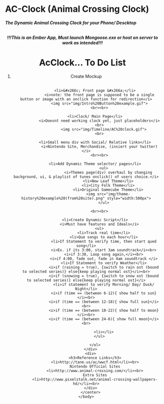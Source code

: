 # AC-Clock (Animal Crossing Clock)
<b><i>The Dynamic Animal Crossing Clock for your Phone/ Descktop</i></b>



<html>
	<head>
		<title>Animal Crossing Clock</title>
	</head>
	<body>
	  <center><br>
		<b><i>!!!This is an Ember App, Must launch Mongoose.exe or host on server to work as intended!!!</i></b>
		<div>
			<h1>AcClock... To Do List</h1>
			<ol>
				<li>Create Mockup</li>
				<br>
				
			<li>&#x266c; Front page &#x266a;</li>
				<i>note: the front page is supposed to be a single button or image with an onclick function for redirection</i>
				<img src="img/Intro%20Button%20example.gif">
				<br><br>
				
			<li>Clock/ Main Page</li>
				<i>Doesnt need working clock yet, just placeholders</i>
				<br>
					<img src="img/Timeline/AC%20clock.gif">
				<br>
				
			<li>Small menu div with Social/ Relative links</li>
				<i>Nintendo Site, Merchandise, (insiert your twitter)</i>
				<br><br>
				
			<li>Add Dynamic Theme selector/ pages</li>
					<ul>
						<i>Themes page(div) overhaul by changing background, ui, & playlist of tunes onclick() of users choice.</i>
						<li>New Leaf Theme</li>
						<li>City Folk Theme</li>
						<li>Original Gamecube Theme</li>
						<img src="img/theme-history%20example%20(from%20site).png" style="width:500px">
					</ul>
				
				<br><br>
				
			<li>Create Dynamic Script</li>
				<i>Must have features and Ideals</i>
				<ul>
					<li>Track real time</li>
					<li>Que songs to each hour</li>
					<li>If Statement to verify time, then start qued song</li>
					<i>Ex. if its 3:00, start 3am soundtrack</i><br>
					<i>if 3:30, Loop song again,</i><br>
					<i>if 4:00, fade out, fade in 4am soundtrack </i>
					<li>If Statement to verify Weather</li>
					<i>if (raining = true), {switch to rain ost (bound to selected series)} else{keep playing normal ost}</i><br>
					<i>if (snowing = true), {switch to snow ost (bound to selected series)} else{keep playing normal ost}</i>
					<li>if statement to verify Morning/ Day/ Dusk/ Night</li>
					<i>if (time == (between 6-12){ show half to sun}</i><br>
					<i>if (time == (between 12-18){ show full sun}</i><br>
					<i>if (time == (between 18-22){ show half to moon}</i><br>
					<i>if (time == (between 24-6){ show full moon}</i><br>
				
					<li></li>
				</ul>
				
			</ol>
		</div>
		<div>
			<h3>Reference Links</h3>
			<li>http://tane.us/ac/wwcf.html</li><br>
			Nintendo Official Sites
			<li>http://www.animal-crossing.com/</li><br>
			Extra Sites
			<li>http://www.pixelstalk.net/animal-crossing-wallpapers-hd/</li><br>
		</div>
		</center>
	</body>
</html>